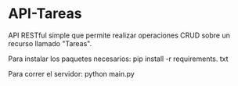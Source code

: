 # API-Tareas
API RESTful simple que permite realizar operaciones CRUD sobre un recurso llamado "Tareas". 

Para instalar los paquetes necesarios:
pip install -r requirements. txt

Para correr el servidor:
python main.py
